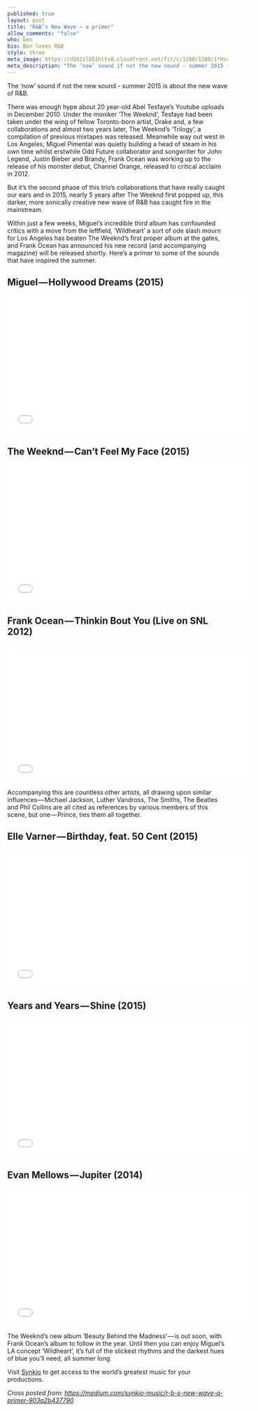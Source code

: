 ```yaml
---
published: true
layout: post
title: "R&B’s New Wave — a primer"
allow_comments: "false"
who: ben
bio: Ben loves R&B
style: three
meta_image: https://d262ilb51hltx0.cloudfront.net/fit/c/1280/1280/1*Hsc3FeQE7IotYtLu-JSryw.jpeg
meta_description: "The ‘now’ sound if not the new sound - summer 2015 is about the new wave of R&B."
---
```


The ‘now’ sound if not the new sound - summer 2015 is about the new wave of R&B.<!--excerpt-->

There was enough hype about 20 year-old Abel Tesfaye’s Youtube uploads in December 2010. Under the moniker ‘The Weeknd’, Tesfaye had been taken under the wing of fellow Toronto-born artist, Drake and, a few collaborations and almost two years later, The Weeknd’s ‘Trilogy’, a compilation of previous mixtapes was released. Meanwhile way out west in Los Angeles, Miguel Pimental was quietly building a head of steam in his own time whilst erstwhile Odd Future collaborator and songwriter for John Legend, Justin Bieber and Brandy, Frank Ocean was working up to the release of his monster debut, Channel Orange, released to critical acclaim in 2012.

But it’s the second phase of this trio’s collaborations that have really caught our ears and in 2015, nearly 5 years after The Weeknd first popped up, this darker, more sonically creative new wave of R&B has caught fire in the mainstream.

Within just a few weeks, Miguel’s incredible third album has confounded critics with a move from the leftfield, ‘Wildheart’ a sort of ode slash mourn for Los Angeles has beaten The Weeknd’s first proper album at the gates, and Frank Ocean has announced his new record (and accompanying magazine) will be released shortly. Here’s a primer to some of the sounds that have inspired the summer.

## Miguel — Hollywood Dreams (2015)

<iframe width="560" height="315" src="//www.youtube.com/embed/-EWnpPmJ1BQ" frameborder="0" allowfullscreen="yes">
</iframe>

## The Weeknd — Can’t Feel My Face (2015)

<iframe width="560" height="315" src="//www.youtube.com/embed/dqt8Z1k0oWQ" frameborder="0" allowfullscreen="yes">
</iframe>

## Frank Ocean — Thinkin Bout You (Live on SNL 2012)

<iframe width="560" height="315" src="//www.youtube.com/embed/pNBD4OFF8cc" frameborder="0" allowfullscreen="yes">
</iframe>

Accompanying this are countless other artists, all drawing upon similar influences — Michael Jackson, Luther Vandross, The Smiths, The Beatles and Phil Collins are all cited as references by various members of this scene, but one — Prince, ties them all together.

## Elle Varner — Birthday, feat. 50 Cent (2015)

<iframe width="560" height="315" src="//www.youtube.com/embed/KPQa2PhFayA" frameborder="0" allowfullscreen="yes">
</iframe>

## Years and Years — Shine (2015)

<iframe width="560" height="315" src="//www.youtube.com/embed/hXTAn4ELEwM" frameborder="0" allowfullscreen="yes">
</iframe>

## Evan Mellows — Jupiter (2014)

<iframe width="560" height="315" src="//www.youtube.com/embed/nT8sROAVR-w" frameborder="0" allowfullscreen="yes">
</iframe>

The Weeknd’s new album ‘Beauty Behind the Madness’ — is out soon, with Frank Ocean’s album to follow in the year. Until then you can enjoy Miguel’s LA concept ‘Wildheart’, it’s full of the slickest rhythms and the darkest hues of blue you’ll need, all summer long.

Visit [Synkio](http://synk.io/) to get access to the world’s greatest music for your productions.

_Cross posted from: <https://medium.com/synkio-music/r-b-s-new-wave-a-primer-903a2b437790>_
